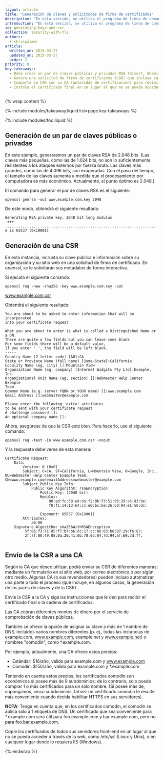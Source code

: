 ```yaml
---
layout: article
title: "Generación de claves y solicitudes de firma de certificados"
description: "En esta sección, se utiliza el programa de línea de comandos OpenSSL, que se ofrece con la mayoría de los sistemas de Linux, BSD y Mac OS X, para generar claves privadas o públicas, y una CSR (solicitud de firma de certificados)"
introduction: "En esta sección, se utiliza el programa de línea de comandos OpenSSL, que se ofrece con la mayoría de los sistemas de Linux, BSD y Mac OS X, para generar claves privadas o públicas, y una CSR (solicitud de firma de certificados)."
id: generating-keys-and-csr
collection: security-with-tls
authors:
  - chrispalmer
article:
  written_on: 2015-03-27
  updated_on: 2015-03-27
  order: 2
priority: 0
key-takeaways:
  - Debe crear un par de claves públicas y privadas RSA (Rivest, Shamir y Adleman) de 2.048&nbsp;bits.
  - Genere una solicitud de firma de certificados (CSR) que incluya su clave pública.
  - Comparta su CSR con su CA (autoridad de certificación) para recibir un certificado final o una cadena de certificados.
  - Instale el certificado final en un lugar al que no se pueda acceder a través de la web, como /etc/ssl (Linux y Unix), o en cualquier lugar donde lo requiera IIS (Windows).
---
```


{% wrap content %}

{% include modules/takeaway.liquid list=page.key-takeaways %}

{% include modules/toc.liquid %}

## Generación de un par de claves públicas o privadas

En este ejemplo, generaremos un par de claves RSA de 2.048&nbsp;bits. (Las claves más pequeñas, como las de
1.024&nbsp;bits, no son lo suficientemente resistentes a los ataques externos por fuerza bruta. Las
claves más grandes, como las de 4.096&nbsp;bits, son exageradas. Con el paso del tiempo, el tamaño de las claves aumenta a medida que
el procesamiento por computadora es más económico. Actualmente, el punto óptimo es 2.048.)

El comando para generar el par de claves RSA es el siguiente:

    openssl genrsa -out www.example.com.key 2048

De este modo, obtendrá el siguiente resultado:

    Generating RSA private key, 2048 bit long modulus
    .+++
    .......................................................................................+++
    e is 65537 (0x10001)

## Generación de una CSR

En esta instancia, incrusta su clave pública e información sobre su organización
y su sitio web en una solicitud de firma de certificado. En *openssl*, se le solicitarán sus metadatos
de forma interactiva.

Si ejecuta el siguiente comando:

    openssl req -new -sha256 -key www.example.com.key -out
www.example.com.csr

Obtendrá el siguiente resultado:

    You are about to be asked to enter information that will be incorporated
    into your certificate request

    What you are about to enter is what is called a Distinguished Name or a DN.
    There are quite a few fields but you can leave some blank
    For some fields there will be a default value,
    If you enter '.', the field will be left blank.
    -----
    Country Name (2 letter code) [AU]:CA
    State or Province Name (full name) [Some-State]:California
    Locality Name (eg, city) []:Mountain View
    Organization Name (eg, company) [Internet Widgits Pty Ltd]:Example, Inc.
    Organizational Unit Name (eg, section) []:Webmaster Help Center Example
    Team
    Common Name (e.g. server FQDN or YOUR name) []:www.example.com
    Email Address []:webmaster@example.com

    Please enter the following 'extra' attributes
    to be sent with your certificate request
    A challenge password []:
    An optional company name []:

Ahora, asegúrese de que la CSR esté bien. Para hacerlo, use el siguiente comando:

    openssl req -text -in www.example.com.csr -noout

Y la respuesta debe verse de esta manera:

    Certificate Request:
        Data:
            Version: 0 (0x0)
            Subject: C=CA, ST=California, L=Mountain View, O=Google, Inc.,
    OU=Webmaster Help Center Example Team,
    CN=www.example.com/emailAddress=webmaster@example.com
            Subject Public Key Info:
                Public Key Algorithm: rsaEncryption
                    Public-Key: (2048 bit)
                    Modulus:
                        00:ad:fc:58:e0:da:f2:0b:73:51:93:29:a5:d3:9e:
                        f8:f1:14:13:64:cc:e0:bc:be:26:5d:04:e1:58:dc:
                        ...
                    Exponent: 65537 (0x10001)
            Attributes:
                a0:00
        Signature Algorithm: sha256WithRSAEncryption
             5f:05:f3:71:d5:f7:b7:b6:dc:17:cc:88:03:b8:87:29:f6:87:
             2f:7f:00:49:08:0a:20:41:0b:70:03:04:7d:94:af:69:3d:f4:
             ...

## Envío de la CSR a una CA

Según la CA que desee utilizar, podrá enviar 
su CSR de diferentes maneras: mediante un formulario en el sitio web, por correo electrónico o por algún otro
medio. Algunas CA (o sus revendedores) pueden incluso automatizar una parte o todo el proceso
(que incluye, en algunos casos, la generación de los pares de claves y de la CSR).

Envíe la CSR a la CA y siga las instrucciones que le den para recibir el
certificado final o la cadena de certificados.

Las CA cobran diferentes montos de dinero por el servicio de comprobación
de claves públicas.

También se ofrece la opción de asignar su clave a más de 1 nombre de DNS, incluidos
varios nombres diferentes (p.&nbsp;ej., todas las instancias de example.com, www.example.com, example.net
y www.example.net) o nombres &quot;comodín&quot;, como \*.example.com.

Por ejemplo, actualmente, una CA ofrece estos precios:

* Estándar: $16/año, válido para example.com y www.example.com
* Comodín: $150/año, válido para example.com y \*.example.com

Teniendo en cuenta estos precios, los certificados comodín son económicos si posee más de 9
subdominios; de lo contrario, solo puede comprar 1 o más certificados para un solo nombre. (Si
posee más de, supongamos, cinco subdominios, tal vez un certificado comodín
le resulte más conveniente cuando decida habilitar HTTPS en sus servidores).

**NOTA:** Tenga en cuenta que, en los certificados comodín, el comodín se aplica
solo a 1 etiqueta de DNS. Un certificado que sea conveniente para \*.example.com será útil para
foo.example.com y bar.example.com, pero no para foo.bar.example.com.

Copie los certificados de todos sus servidores front-end en un
lugar al que no se pueda acceder a través de la web, como /etc/ssl (Linux y Unix), o en cualquier lugar donde lo requiera IIS (Windows).

{% endwrap %}
